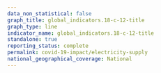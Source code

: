 ```yaml
---
data_non_statistical: false
graph_title: global_indicators.18-c-12-title
graph_type: line
indicator_name: global_indicators.18-c-12-title
standalone: true
reporting_status: complete
permalink: covid-19-impact/electricity-supply
national_geographical_coverage: National
---
```

